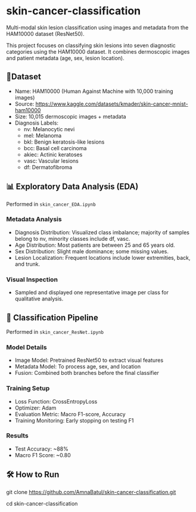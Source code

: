 # skin-cancer-classification
Multi-modal skin lesion classification using images and metadata from the HAM10000 dataset (ResNet50).

This project focuses on classifying skin lesions into seven diagnostic categories using the HAM10000 dataset. It combines dermoscopic images and patient metadata (age, sex, lesion location).

## 🔹Dataset
* Name: HAM10000 (Human Against Machine with 10,000 training images)
* Source: https://www.kaggle.com/datasets/kmader/skin-cancer-mnist-ham10000
* Size: 10,015 dermoscopic images + metadata
* Diagnosis Labels:
   * nv: Melanocytic nevi
   * mel: Melanoma
   * bkl: Benign keratosis-like lesions
   * bcc: Basal cell carcinoma
   * akiec: Actinic keratoses
   * vasc: Vascular lesions
   * df: Dermatofibroma

 ## 📊 Exploratory Data Analysis (EDA)
 Performed in `skin_cancer_EDA.ipynb`
 ### Metadata Analysis
 * Diagnosis Distribution: Visualized class imbalance; majority of samples belong to nv, minority classes include df, vasc.
 * Age Distribution: Most patients are between 25 and 65 years old.
 * Sex Distribution: Slight male dominance; some missing values.
 * Lesion Localization: Frequent locations include lower extremities, back, and trunk.
 ### Visual Inspection
 * Sampled and displayed one representative image per class for qualitative analysis.

## 🔧 Classification Pipeline
Performed in `skin_cancer_ResNet.ipynb`
### Model Details
* Image Model: Pretrained ResNet50 to extract visual features
* Metadata Model: To process age, sex, and location
* Fusion: Combined both branches before the final classifier

### Training Setup
* Loss Function: CrossEntropyLoss
* Optimizer: Adam
* Evaluation Metric: Macro F1-score, Accuracy
* Training Monitoring: Early stopping on testing F1

### Results
* Test Accuracy: ~88%
* Macro F1 Score: ~0.80

## 🛠️ How to Run
git clone https://github.com/AmnaBatul/skin-cancer-classification.git

cd skin-cancer-classification
